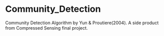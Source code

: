 # Community_Detection
Community Detection Algorithm by Yun &amp; Proutiere(2004). A side product from Compressed Sensing final project.
